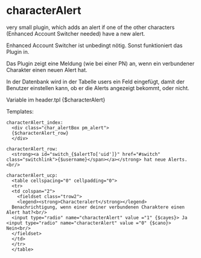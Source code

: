 # characterAlert
very small plugin, which adds an alert if one of the other characters (Enhanced Account Switcher needed) have a new alert. 

Enhanced Account Switcher ist unbedingt nötig. Sonst funktioniert das Plugin in.

Das Plugin zeigt eine Meldung (wie bei einer PN) an, wenn ein verbundener Charakter einen neuen Alert hat. 

In der Datenbank wird in der Tabelle users ein Feld eingefügt, damit der Benutzer einstellen kann, ob er die Alerts angezeigt bekommt, oder nicht.

Variable
im header.tpl
{$characterAlert}

Templates:

```
characterAlert_index:
  <div class="char_alertBox pm_alert">
  {$characterAlert_row}
  </div>

characterAlert_row:
  <strong><a id="switch_{$alertTo['uid']}" href="#switch" class="switchlink">{$username}</span></a></strong> hat neue Alerts. <br/>
  
characterAlert_ucp:
  <table cellspacing="0" cellpadding="0"> 
  <tr>
  <td colspan="2"> 
	<fieldset class="trow2">
	<legend><strong>Characteralert</strong></legend>
  Benachrichtigung, wenn einer deiner verbundenen Charaktere einen Alert hat?<br/>
  <input type="radio" name="characterAlert" value ="1" {$cayes}> Ja   <input type="radio" name="characterAlert" value ="0" {$cano}> Nein<br/>
  </fieldset>
  </td>
  </tr>
  </table>
```
